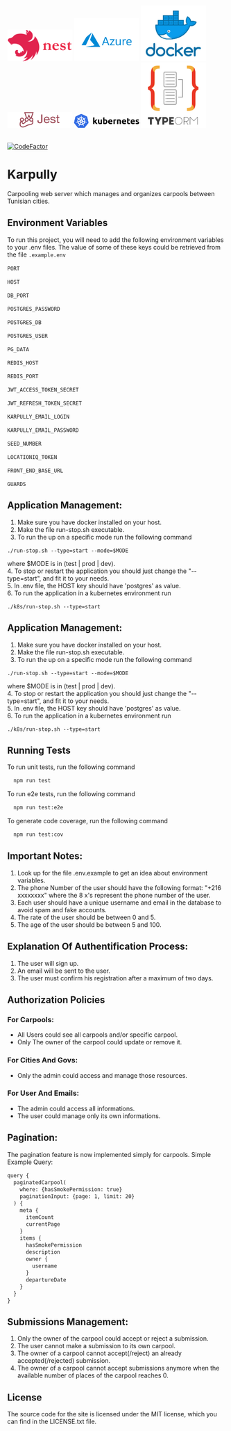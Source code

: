 <div float="left">
  <img src="./readme_assets/nestjs.png" width=150>

  <img src="./readme_assets/azure.png" width=150>
  <img src="./readme_assets/docker.png" width=150>
  <img src="./readme_assets/jest.png" width=150>
  <img src="./readme_assets/kubernetes.png" width=150>
  <img src="./readme_assets/typeorm.png" width=150>
</div>
<br>

[![CodeFactor](https://www.codefactor.io/repository/github/ahmedgrati/karpully-backend/badge)](https://www.codefactor.io/repository/github/ahmedgrati/karpully-backend)

# Karpully

Carpooling web server which manages and organizes carpools between Tunisian
cities.

## Environment Variables

To run this project, you will need to add the following environment variables to
your .env files. The value of some of these keys could be retrieved from the
file `.example.env`

`PORT`

`HOST`

`DB_PORT`

`POSTGRES_PASSWORD`

`POSTGRES_DB`

`POSTGRES_USER`

`PG_DATA`

`REDIS_HOST`

`REDIS_PORT`

`JWT_ACCESS_TOKEN_SECRET`

`JWT_REFRESH_TOKEN_SECRET`

`KARPULLY_EMAIL_LOGIN`

`KARPULLY_EMAIL_PASSWORD`

`SEED_NUMBER`

`LOCATIONIQ_TOKEN`

`FRONT_END_BASE_URL`

`GUARDS`

## Application Management:

1. Make sure you have docker installed on your host.
2. Make the file run-stop.sh executable.
3. To run the up on a specific mode run the following command<br>

```linux
./run-stop.sh --type=start --mode=$MODE
```

where $MODE is in (test | prod | dev).<br> 4. To stop or restart the application
you should just change the "--type=start", and fit it to your needs.<br> 5. In
.env file, the HOST key should have 'postgres' as value. <br> 6. To run the
application in a kubernetes environment run

```linux
./k8s/run-stop.sh --type=start
```

## Application Management:

1. Make sure you have docker installed on your host.
2. Make the file run-stop.sh executable.
3. To run the up on a specific mode run the following command<br>

```linux
./run-stop.sh --type=start --mode=$MODE
```

where $MODE is in (test | prod | dev).<br> 4. To stop or restart the application
you should just change the "--type=start", and fit it to your needs.<br> 5. In
.env file, the HOST key should have 'postgres' as value. <br> 6. To run the
application in a kubernetes environment run

```linux
./k8s/run-stop.sh --type=start
```

## Running Tests

To run unit tests, run the following command

```bash
  npm run test
```

To run e2e tests, run the following command

```bash
  npm run test:e2e
```

To generate code coverage, run the following command

```bash
  npm run test:cov
```

## Important Notes:

1. Look up for the file .env.example to get an idea about environment variables.
2. The phone Number of the user should have the following format: "+216
   xxxxxxxx" where the 8 x's represent the phone number of the user.
3. Each user should have a unique username and email in the database to avoid
   spam and fake accounts.
4. The rate of the user should be between 0 and 5.
5. The age of the user should be between 5 and 100.

## Explanation Of Authentification Process:

1. The user will sign up.
2. An email will be sent to the user.
3. The user must confirm his registration after a maximum of two days.

## Authorization Policies

### For Carpools:

<ul>
<li> All Users could see all carpools and/or specific carpool.</li>
<li> Only The owner of the carpool could update or remove it.</li>
</ul>

### For Cities And Govs:

<ul>
<li> Only the admin could access and manage those resources.</li>
</ul>

### For User And Emails:

<ul>
<li>The admin could access all informations.</li>
<li>The user could manage only its own informations.</li>
</ul>

## Pagination:

The pagination feature is now implemented simply for carpools. Simple Example
Query:

```gql
query {
  paginatedCarpool(
    where: {hasSmokePermission: true}
    paginationInput: {page: 1, limit: 20}
  ) {
    meta {
      itemCount
      currentPage
    }
    items {
      hasSmokePermission
      description
      owner {
        username
      }
      departureDate
    }
  }
}
```

## Submissions Management:

1. Only the owner of the carpool could accept or reject a submission.
2. The user cannot make a submission to its own carpool.
3. The owner of a carpool cannot accept(/reject) an already accepted(/rejected)
   submission.
4. The owner of a carpool cannot accept submissions anymore when the available
   number of places of the carpool reaches 0.

## License

The source code for the site is licensed under the MIT license, which you can
find in the LICENSE.txt file.
